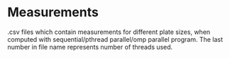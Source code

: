 # Measurements
.csv files which contain measurements for different plate sizes, when computed with sequential/pthread parallel/omp parallel program.
The last number in file name represents number of threads used. 